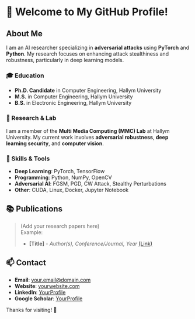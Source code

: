 # 👋 Welcome to My GitHub Profile!

## About Me
I am an AI researcher specializing in **adversarial attacks** using **PyTorch** and **Python**. My research focuses on enhancing attack stealthiness and robustness, particularly in deep learning models.  

### 🎓 Education
- **Ph.D. Candidate** in Computer Engineering, Hallym University  
- **M.S.** in Computer Engineering, Hallym University  
- **B.S.** in Electronic Engineering, Hallym University  

### 🔬 Research & Lab
I am a member of the **Multi Media Computing (MMC) Lab** at Hallym University. My current work involves **adversarial robustness**, **deep learning security**, and **computer vision**.

### 🔧 Skills & Tools
- **Deep Learning**: PyTorch, TensorFlow  
- **Programming**: Python, NumPy, OpenCV  
- **Adversarial AI**: FGSM, PGD, CW Attack, Stealthy Perturbations  
- **Other**: CUDA, Linux, Docker, Jupyter Notebook  

## 📚 Publications
> (Add your research papers here)  
> Example:
> - **[Title]** - *Author(s), Conference/Journal, Year* [(Link)](your-paper-link)

## 📫 Contact
- **Email**: your.email@domain.com  
- **Website**: [yourwebsite.com](https://yourwebsite.com)  
- **LinkedIn**: [YourProfile](https://linkedin.com/in/yourprofile)  
- **Google Scholar**: [YourProfile](https://scholar.google.com/citations?user=yourprofile)  

Thanks for visiting! 🚀  
